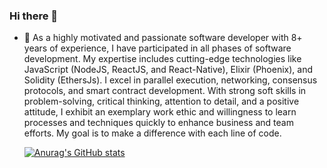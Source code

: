 ### Hi there 👋

- 🔭 As a highly motivated and passionate software developer with 8+ years of experience, I have participated in all phases of software development. My expertise includes cutting-edge technologies like JavaScript (NodeJS, ReactJS, and React-Native), Elixir (Phoenix), and Solidity (EthersJs). I excel in parallel execution, networking, consensus protocols, and smart contract development. With strong soft skills in problem-solving, critical thinking, attention to detail, and a positive attitude, I exhibit an exemplary work ethic and willingness to learn processes and techniques quickly to enhance business and team efforts. My goal is to make a difference with each line of code.

  [![Anurag's GitHub stats](https://github-readme-stats.vercel.app/api?username=andhrah)](https://github.com/anuraghazra/github-readme-stats)

<!--
**Andhrah/andhrah** is a ✨ _special_ ✨ repository because its `README.md` (this file) appears on your GitHub profile.

Here are some ideas to get you started:

I’m currently working on ...
- 🌱 I’m currently learning ...
- 👯 I’m looking to collaborate on ...
- 🤔 I’m looking for help with ...
- 💬 Ask me about ...
- 📫 How to reach me: ...
- 😄 Pronouns: ...
- ⚡ Fun fact: ...
-->
